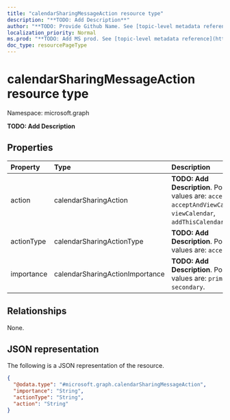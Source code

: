 ```yaml
---
title: "calendarSharingMessageAction resource type"
description: "**TODO: Add Description**"
author: "**TODO: Provide Github Name. See [topic-level metadata reference](https://msgo.azurewebsites.net/add/document/guidelines/metadata.html#topic-level-metadata)**"
localization_priority: Normal
ms.prod: "**TODO: Add MS prod. See [topic-level metadata reference](https://msgo.azurewebsites.net/add/document/guidelines/metadata.html#topic-level-metadata)**"
doc_type: resourcePageType
---
```


# calendarSharingMessageAction resource type

Namespace: microsoft.graph

**TODO: Add Description**

## Properties
|Property|Type|Description|
|:---|:---|:---|
|action|calendarSharingAction|**TODO: Add Description**. Possible values are: `accept`, `acceptAndViewCalendar`, `viewCalendar`, `addThisCalendar`.|
|actionType|calendarSharingActionType|**TODO: Add Description**. Possible values are: `accept`.|
|importance|calendarSharingActionImportance|**TODO: Add Description**. Possible values are: `primary`, `secondary`.|

## Relationships
None.

## JSON representation
The following is a JSON representation of the resource.
<!-- {
  "blockType": "resource",
  "@odata.type": "microsoft.graph.calendarSharingMessageAction"
}
-->
``` json
{
  "@odata.type": "#microsoft.graph.calendarSharingMessageAction",
  "importance": "String",
  "actionType": "String",
  "action": "String"
}
```

